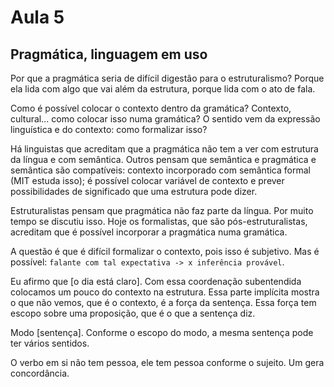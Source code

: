Aula 5
======

Pragmática, linguagem em uso
----------------------------

Por que a pragmática seria de difícil digestão para o estruturalismo? Porque ela lida com algo que vai além da estrutura, porque lida com o ato de fala.

Como é possível colocar o contexto dentro da gramática? Contexto, cultural... como colocar isso numa gramática? O sentido vem da expressão linguística e do contexto: como formalizar isso?

Há linguistas que acreditam que a pragmática não tem a ver com estrutura da língua e com semântica. Outros pensam que semântica e pragmática e semântica são compatíveis: contexto incorporado com semântica formal (MIT estuda isso); é possível colocar variável de contexto e prever possibilidades de significado que uma estrutura pode dizer.

Estruturalistas pensam que pragmática não faz parte da língua. Por muito tempo se discutiu isso. Hoje os formalistas, que são pós-estruturalistas, acreditam que é possível incorporar a pragmática numa gramática.

A questão é que é difícil formalizar o contexto, pois isso é subjetivo. Mas é possível: `falante com tal expectativa -> x inferência provável`.

Eu afirmo que [o dia está claro].
Com essa coordenação subentendida colocamos um pouco do contexto na estrutura. Essa parte implícita mostra o que não vemos, que é o contexto, é a força da sentença. Essa força tem escopo sobre uma proposição, que é o que a sentença diz.

Modo [sentença].
Conforme o escopo do modo, a mesma sentença pode ter vários sentidos.

O verbo em si não tem pessoa, ele tem pessoa conforme o sujeito. Um gera concordância.
